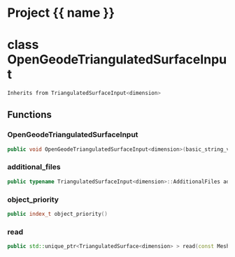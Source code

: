<script setup>
import {useRoute} from 'vitepress'
const {path} = useRoute()
const tokens = path.split('/')
const words = tokens[2].split('-');
for (let i = 0; i < words.length; i++) {
    words[i] = words[i].charAt(0).toUpperCase() + words[i].slice(1);
    words[i] = words[i].replace('geode', 'Geode')
}
const name = words.join('-');
</script>
# Project {{ name }}

# class OpenGeodeTriangulatedSurfaceInput


```cpp
Inherits from TriangulatedSurfaceInput<dimension>
```



## Functions

### OpenGeodeTriangulatedSurfaceInput

```cpp
public void OpenGeodeTriangulatedSurfaceInput<dimension>(basic_string_view filename)
```


### additional_files

```cpp
public typename TriangulatedSurfaceInput<dimension>::AdditionalFiles additional_files()
```


### object_priority

```cpp
public index_t object_priority()
```


### read

```cpp
public std::unique_ptr<TriangulatedSurface<dimension> > read(const MeshImpl & impl)
```




